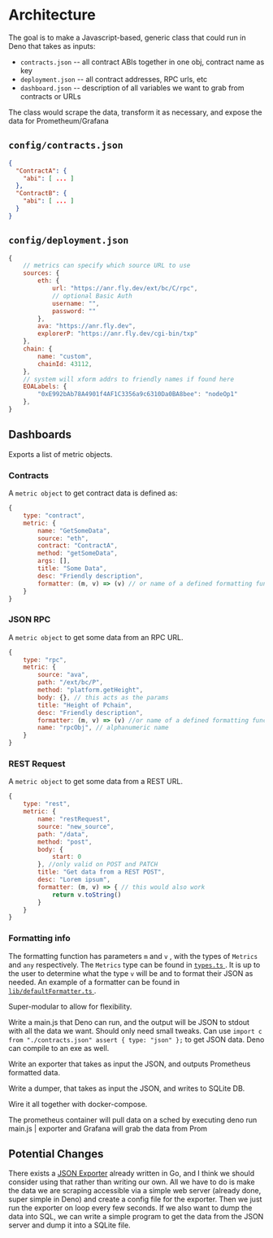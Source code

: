 # Architecture 

The goal is to make a Javascript-based, generic class that could run in Deno that takes as inputs:

* `contracts.json` -- all contract ABIs together in one obj, contract name as key
* `deployment.json` -- all contract addresses, RPC urls, etc
* `dashboard.json` -- description of all variables we want to grab from contracts or URLs

The class would scrape the data, transform it as necessary, and expose the data for Prometheum/Grafana

## `config/contracts.json`

```json
{
  "ContractA": {
    "abi": [ ... ]
  },
  "ContractB": {
    "abi": [ ... ]
  }
}
```

## `config/deployment.json`

```js
{
    // metrics can specify which source URL to use
    sources: {
        eth: {
            url: "https://anr.fly.dev/ext/bc/C/rpc",
            // optional Basic Auth
            username: "",
            password: ""
        },
        ava: "https://anr.fly.dev",
        explorerP: "https://anr.fly.dev/cgi-bin/txp"
    },
    chain: {
        name: "custom",
        chainId: 43112,
    },
    // system will xform addrs to friendly names if found here
    EOALabels: {
        "0xE992bAb78A4901f4AF1C3356a9c6310Da0BA8bee": "nodeOp1"
    },
}
```

## Dashboards

Exports a list of metric objects.

### Contracts

A `metric object` to get contract data is defined as:

```js
{
    type: "contract",
    metric: {
        name: "GetSomeData",
        source: "eth",
        contract: "ContractA",
        method: "getSomeData",
        args: [],
        title: "Some Data",
        desc: "Friendly description",
        formatter: (m, v) => (v) // or name of a defined formatting function
    }
}
```

### JSON RPC

A `metric object` to get some data from an RPC URL.

```js
{
    type: "rpc",
    metric: {
        source: "ava",
        path: "/ext/bc/P",
        method: "platform.getHeight",
        body: {}, // this acts as the params
        title: "Height of Pchain",
        desc: "Friendly description",
        formatter: (m, v) => (v) //or name of a defined formatting function
        name: "rpcObj", // alphanumeric name
    }
}
```

### REST Request

A `metric object` to get some data from a REST URL.

```js
{
    type: "rest",
    metric: {
        name: "restRequest",
        source: "new_source",
        path: "/data",
        method: "post",
        body: {
            start: 0
        }, //only valid on POST and PATCH
        title: "Get data from a REST POST",
        desc: "Lorem ipsum",
        formatter: (m, v) => { // this would also work
            return v.toString()
        }
    }
}
```

### Formatting info

The formatting function has parameters `m` and `v` , with the types of `Metrics` and `any` respectively. The `Metrics` type can be found in [ `types.ts` ](https://github.com/multisig-labs/ceres/blob/main/lib/types.ts). It is up to the user to determine what the type `v` will be and to format their JSON as needed. An example of a formatter can be found in [ `lib/defaultFormatter.ts` ](https://github.com/multisig-labs/ceres/blob/main/lib/defaultFormatter.ts).

Super-modular to allow for flexibility.

Write a main.js that Deno can run, and the output will be JSON to stdout with all the data we want. Should only need small tweaks. Can use `import c from "./contracts.json" assert { type: "json" };` to get JSON data. Deno can compile to an exe as well.

Write an exporter that takes as input the JSON, and outputs Prometheus formatted data.

Write a dumper, that takes as input the JSON, and writes to SQLite DB.

Wire it all together with docker-compose.

The prometheus container will pull data on a sched by executing deno run main.js | exporter and Grafana will grab the data from Prom

## Potential Changes

There exists a [JSON Exporter](https://github.com/prometheus-community/json_exporter#json_exporter) already written in Go, and I think we should consider using that rather than writing our own. All we have to do is make the data we are scraping accessible via a simple web server (already done, super simple in Deno) and create a config file for the exporter. Then we just run the exporter on loop every few seconds. If we also want to dump the data into SQL, we can write a simple program to get the data from the JSON server and dump it into a SQLite file.
